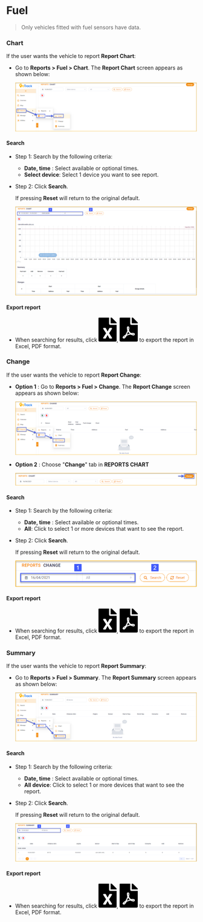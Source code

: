 # Fuel

> Only vehicles fitted with fuel sensors have data.

### Chart

If the user wants the vehicle to report **Report Chart**:

*  Go to **Reports > Fuel > Chart**. The **Report Chart** screen  appears as shown below:

     <span style="display:block;text-align:left">![Interface Web](/docs/assets/images/web-english/reports/chart.png)

#### Search
* Step 1: Search by the following criteria:

    * **Date, time** : Select available or optional times.
    * **Select device**: Select 1 device you want to see report.

* Step 2: Click **Search**.

    If pressing **Reset** will return to the original default.

    <span style="display:block;text-align:left">![Interface Web](/docs/assets/images/web-english/reports/search-chart.png)

#### Export report

* When searching for results, click <span class="icon-left svg-filter-circlegreen2">![Ok](/docs/assets/images/web-interface/icon/SVG/file-excel1.svg), <span class="icon-left svg-filter-circlered">![Ok](/docs/assets/images/web-interface/icon/SVG/file-pdf1.svg) to export the report in Excel, PDF format.

### Change

If the user wants the vehicle to report **Report Change**:

* **Option 1** : Go to **Reports > Fuel > Change**. The **Report Change** screen  appears as shown below:

     <span style="display:block;text-align:left">![Interface Web](/docs/assets/images/web-english/reports/change.png)

* **Option 2** : Choose "**Change**" tab in **REPORTS
CHART**

    <span style="display:block;text-align:left">![Interface Web](/docs/assets/images/web-english/reports/change-2.png)

#### Search 

* Step 1: Search by the following criteria:

    * **Date, time** : Select available or optional times.
    * **All**: Click to select 1 or more devices that want to see the report.
    
* Step 2: Click **Search**.

    If pressing **Reset** will return to the original default.

    <span style="display:block;text-align:left">![Interface Web](/docs/assets/images/web-english/reports/search-change.png)

#### Export report

* When searching for results, click <span class="icon-left svg-filter-circlegreen2">![Ok](/docs/assets/images/web-interface/icon/SVG/file-excel1.svg), <span class="icon-left svg-filter-circlered">![Ok](/docs/assets/images/web-interface/icon/SVG/file-pdf1.svg) to export the report in Excel, PDF format.

### Summary 

If the user wants the vehicle to report **Report Summary**:

*  Go to **Reports > Fuel > Summary**. The **Report Summary** screen  appears as shown below:

     <span style="display:block;text-align:left">![Interface Web](/docs/assets/images/web-english/reports/fuel-summary.png)

#### Search
* Step 1: Search by the following criteria:

    * **Date, time** : Select available or optional times.
    * **All device**: Click to select 1 or more devices that want to see the report.

* Step 2: Click **Search**.

    If pressing **Reset** will return to the original default.

    <span style="display:block;text-align:left">![Interface Web](/docs/assets/images/web-english/reports/search-fuel-summary.png)

#### Export report

* When searching for results, click <span class="icon-left svg-filter-circlegreen2">![Ok](/docs/assets/images/web-interface/icon/SVG/file-excel1.svg), <span class="icon-left svg-filter-circlered">![Ok](/docs/assets/images/web-interface/icon/SVG/file-pdf1.svg) to export the report in Excel, PDF format.

